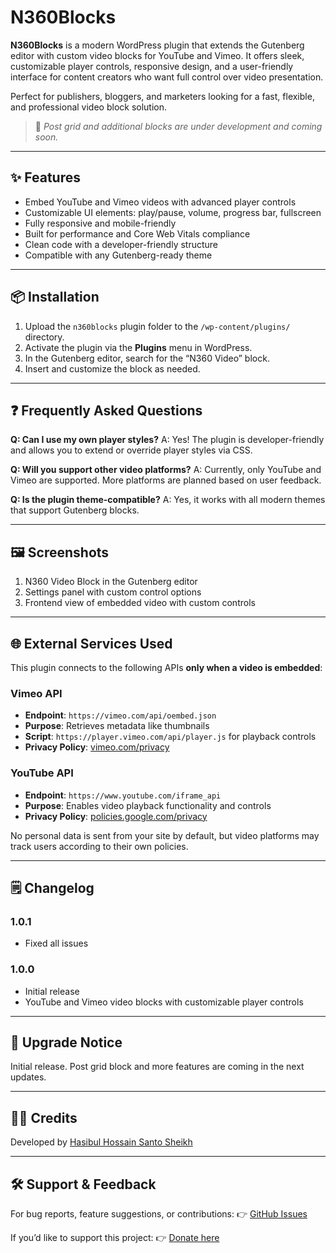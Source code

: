# N360Blocks

**N360Blocks** is a modern WordPress plugin that extends the Gutenberg editor with custom video blocks for YouTube and Vimeo. It offers sleek, customizable player controls, responsive design, and a user-friendly interface for content creators who want full control over video presentation.

Perfect for publishers, bloggers, and marketers looking for a fast, flexible, and professional video block solution.

> 🚧 *Post grid and additional blocks are under development and coming soon.*

---

## ✨ Features

- Embed YouTube and Vimeo videos with advanced player controls
- Customizable UI elements: play/pause, volume, progress bar, fullscreen
- Fully responsive and mobile-friendly
- Built for performance and Core Web Vitals compliance
- Clean code with a developer-friendly structure
- Compatible with any Gutenberg-ready theme

---

## 📦 Installation

1. Upload the `n360blocks` plugin folder to the `/wp-content/plugins/` directory.
2. Activate the plugin via the **Plugins** menu in WordPress.
3. In the Gutenberg editor, search for the “N360 Video” block.
4. Insert and customize the block as needed.

---

## ❓ Frequently Asked Questions

**Q: Can I use my own player styles?**
A: Yes! The plugin is developer-friendly and allows you to extend or override player styles via CSS.

**Q: Will you support other video platforms?**
A: Currently, only YouTube and Vimeo are supported. More platforms are planned based on user feedback.

**Q: Is the plugin theme-compatible?**
A: Yes, it works with all modern themes that support Gutenberg blocks.

---

## 🖼️ Screenshots

1. N360 Video Block in the Gutenberg editor
2. Settings panel with custom control options
3. Frontend view of embedded video with custom controls

---

## 🌐 External Services Used

This plugin connects to the following APIs **only when a video is embedded**:

### Vimeo API
- **Endpoint**: `https://vimeo.com/api/oembed.json`
- **Purpose**: Retrieves metadata like thumbnails
- **Script**: `https://player.vimeo.com/api/player.js` for playback controls
- **Privacy Policy**: [vimeo.com/privacy](https://vimeo.com/privacy)

### YouTube API
- **Endpoint**: `https://www.youtube.com/iframe_api`
- **Purpose**: Enables video playback functionality and controls
- **Privacy Policy**: [policies.google.com/privacy](https://policies.google.com/privacy)

No personal data is sent from your site by default, but video platforms may track users according to their own policies.

---

## 🗒️ Changelog

### 1.0.1
- Fixed all issues

### 1.0.0
- Initial release
- YouTube and Vimeo video blocks with customizable player controls

---

## 🔁 Upgrade Notice

Initial release. Post grid block and more features are coming in the next updates.

---

## 👨‍💻 Credits

Developed by [Hasibul Hossain Santo Sheikh](https://newsn360.com)

---

## 🛠️ Support & Feedback

For bug reports, feature suggestions, or contributions:
👉 [GitHub Issues](https://github.com/sheikhhasib/N360Blocks/issues)

If you’d like to support this project:
👉 [Donate here](https://newsn360.com/donate)
